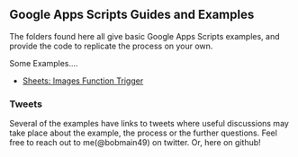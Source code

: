 ## Google Apps Scripts Guides and Examples
The folders found here all give basic Google Apps Scripts examples, and provide the code to replicate the process on your own.

Some Examples....
- [Sheets: Images Function Trigger](https://github.com/robbobfrh84/Tutorials_Examples/tree/master/google-development/_google-app-scripts/sheets_image-function-trigger)

### Tweets
Several of the examples have links to tweets where useful discussions may take place about the example, the process or the further questions. Feel free to reach out to me(@bobmain49) on twitter. Or, here on github!
